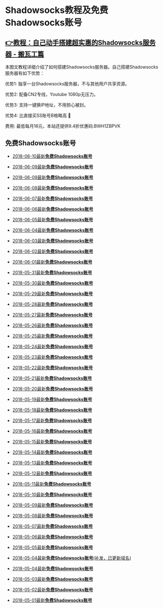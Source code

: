 # Shadowsocks教程及**免费Shadowsocks账号**

## [👉教程：自己动手搭建超实惠的Shadowsocks服务器 - 搬瓦工篇](https://github.com/Biulink/ShadowsocksTutorials/blob/master/%E6%95%99%E6%82%A8%E8%87%AA%E5%B7%B1%E5%8A%A8%E6%89%8B%E6%90%AD%E5%BB%BA%E8%B6%85%E5%AE%9E%E6%83%A0%E7%9A%84Shadowsocks%E6%9C%8D%E5%8A%A1%E5%99%A8%20-%20%E6%90%AC%E7%93%A6%E5%B7%A5%E7%AF%87.md)
 
  本图文教程详细介绍了如何搭建Shadowsocks服务器。自己搭建Shadowsocks服务器有如下优势：

  优势1: 独享一台Shadowsocks服务器，不与其他用户共享资源。

  优势2: 配备CN2专线，Youtube 1080p无压力。

  优势3: 支持一键换IP地址，不用担心被封。

  优势4: 比直接买SS账号B格略高 🙂

  费用: 最低每月16元，本站还提供9.4折优惠码:BWH1ZBPVK  

## 免费Shadowsocks账号
- [2018-06-10最新**免费Shadowsocks账号**](https://github.com/Biulink/ShadowsocksTutorials/blob/master/publish/2018-06-10%E6%9C%80%E6%96%B0%E5%85%8D%E8%B4%B9Shadowsocks%E8%B4%A6%E5%8F%B7.md)

- [2018-06-09最新**免费Shadowsocks账号**](https://github.com/Biulink/ShadowsocksTutorials/blob/master/publish/2018-06-09%E6%9C%80%E6%96%B0%E5%85%8D%E8%B4%B9Shadowsocks%E8%B4%A6%E5%8F%B7.md)

- [2018-06-09最新**免费Shadowsocks账号**](https://github.com/Biulink/ShadowsocksTutorials/blob/master/publish/2018-06-09%E6%9C%80%E6%96%B0%E5%85%8D%E8%B4%B9Shadowsocks%E8%B4%A6%E5%8F%B7.md)

- [2018-06-08最新**免费Shadowsocks账号**](https://github.com/Biulink/ShadowsocksTutorials/blob/master/publish/2018-06-08%E6%9C%80%E6%96%B0%E5%85%8D%E8%B4%B9Shadowsocks%E8%B4%A6%E5%8F%B7.md)

- [2018-06-07最新**免费Shadowsocks账号**](https://github.com/Biulink/ShadowsocksTutorials/blob/master/publish/2018-06-07%E6%9C%80%E6%96%B0%E5%85%8D%E8%B4%B9Shadowsocks%E8%B4%A6%E5%8F%B7.md)

- [2018-06-06最新**免费Shadowsocks账号**](https://github.com/Biulink/ShadowsocksTutorials/blob/master/publish/2018-06-06%E6%9C%80%E6%96%B0%E5%85%8D%E8%B4%B9Shadowsocks%E8%B4%A6%E5%8F%B7.md)

- [2018-06-05最新**免费Shadowsocks账号**](https://github.com/Biulink/ShadowsocksTutorials/blob/master/publish/2018-06-05%E6%9C%80%E6%96%B0%E5%85%8D%E8%B4%B9Shadowsocks%E8%B4%A6%E5%8F%B7.md)

- [2018-06-04最新**免费Shadowsocks账号**](https://github.com/Biulink/ShadowsocksTutorials/blob/master/publish/2018-06-04%E6%9C%80%E6%96%B0%E5%85%8D%E8%B4%B9Shadowsocks%E8%B4%A6%E5%8F%B7.md)

- [2018-06-03最新**免费Shadowsocks账号**](https://github.com/Biulink/ShadowsocksTutorials/blob/master/publish/2018-06-03%E6%9C%80%E6%96%B0%E5%85%8D%E8%B4%B9Shadowsocks%E8%B4%A6%E5%8F%B7.md)

- [2018-06-02最新**免费Shadowsocks账号**](https://github.com/Biulink/ShadowsocksTutorials/blob/master/publish/2018-06-02%E6%9C%80%E6%96%B0%E5%85%8D%E8%B4%B9Shadowsocks%E8%B4%A6%E5%8F%B7.md)

- [2018-06-01最新**免费Shadowsocks账号**](https://github.com/Biulink/ShadowsocksTutorials/blob/master/publish/2018-06-01%E6%9C%80%E6%96%B0%E5%85%8D%E8%B4%B9Shadowsocks%E8%B4%A6%E5%8F%B7.md)

- [2018-05-31最新**免费Shadowsocks账号**](https://github.com/Biulink/ShadowsocksTutorials/blob/master/publish/2018-05-31%E6%9C%80%E6%96%B0%E5%85%8D%E8%B4%B9Shadowsocks%E8%B4%A6%E5%8F%B7.md)

- [2018-05-30最新**免费Shadowsocks账号**](https://github.com/Biulink/ShadowsocksTutorials/blob/master/publish/2018-05-30%E6%9C%80%E6%96%B0%E5%85%8D%E8%B4%B9Shadowsocks%E8%B4%A6%E5%8F%B7.md)

- [2018-05-29最新**免费Shadowsocks账号**](https://github.com/Biulink/ShadowsocksTutorials/blob/master/publish/2018-05-29%E6%9C%80%E6%96%B0%E5%85%8D%E8%B4%B9Shadowsocks%E8%B4%A6%E5%8F%B7.md)

- [2018-05-28最新**免费Shadowsocks账号**](https://github.com/Biulink/ShadowsocksTutorials/blob/master/publish/2018-05-28%E6%9C%80%E6%96%B0%E5%85%8D%E8%B4%B9Shadowsocks%E8%B4%A6%E5%8F%B7.md)

- [2018-05-27最新**免费Shadowsocks账号**](https://github.com/Biulink/ShadowsocksTutorials/blob/master/publish/2018-05-27%E6%9C%80%E6%96%B0%E5%85%8D%E8%B4%B9Shadowsocks%E8%B4%A6%E5%8F%B7.md)

- [2018-05-26最新**免费Shadowsocks账号**](https://github.com/Biulink/ShadowsocksTutorials/blob/master/publish/2018-05-26%E6%9C%80%E6%96%B0%E5%85%8D%E8%B4%B9Shadowsocks%E8%B4%A6%E5%8F%B7.md)

- [2018-05-25最新**免费Shadowsocks账号**](https://github.com/Biulink/ShadowsocksTutorials/blob/master/publish/2018-05-25%E6%9C%80%E6%96%B0%E5%85%8D%E8%B4%B9Shadowsocks%E8%B4%A6%E5%8F%B7.md)

- [2018-05-24最新**免费Shadowsocks账号**](https://github.com/Biulink/ShadowsocksTutorials/blob/master/publish/2018-05-24%E6%9C%80%E6%96%B0%E5%85%8D%E8%B4%B9Shadowsocks%E8%B4%A6%E5%8F%B7.md)

- [2018-05-23最新**免费Shadowsocks账号**](https://github.com/Biulink/ShadowsocksTutorials/blob/master/publish/2018-05-23%E6%9C%80%E6%96%B0%E5%85%8D%E8%B4%B9Shadowsocks%E8%B4%A6%E5%8F%B7.md)

- [2018-05-22最新**免费Shadowsocks账号**](https://github.com/Biulink/ShadowsocksTutorials/blob/master/publish/2018-05-22%E6%9C%80%E6%96%B0%E5%85%8D%E8%B4%B9Shadowsocks%E8%B4%A6%E5%8F%B7.md)

- [2018-05-21最新**免费Shadowsocks账号**](https://github.com/Biulink/ShadowsocksTutorials/blob/master/publish/2018-05-21%E6%9C%80%E6%96%B0%E5%85%8D%E8%B4%B9Shadowsocks%E8%B4%A6%E5%8F%B7.md)

- [2018-05-20最新**免费Shadowsocks账号**](https://github.com/Biulink/ShadowsocksTutorials/blob/master/publish/2018-05-20%E6%9C%80%E6%96%B0%E5%85%8D%E8%B4%B9Shadowsocks%E8%B4%A6%E5%8F%B7.md)

- [2018-05-19最新**免费Shadowsocks账号**](https://github.com/Biulink/ShadowsocksTutorials/blob/master/publish/2018-05-19%E6%9C%80%E6%96%B0%E5%85%8D%E8%B4%B9Shadowsocks%E8%B4%A6%E5%8F%B7.md)

- [2018-05-18最新**免费Shadowsocks账号**](https://github.com/Biulink/ShadowsocksTutorials/blob/master/publish/2018-05-18%E6%9C%80%E6%96%B0%E5%85%8D%E8%B4%B9Shadowsocks%E8%B4%A6%E5%8F%B7.md)

- [2018-05-17最新**免费Shadowsocks账号**](https://github.com/Biulink/ShadowsocksTutorials/blob/master/publish/2018-05-17%E6%9C%80%E6%96%B0%E5%85%8D%E8%B4%B9Shadowsocks%E8%B4%A6%E5%8F%B7.md)

- [2018-05-16最新**免费Shadowsocks账号**](https://github.com/Biulink/ShadowsocksTutorials/blob/master/publish/2018-05-16%E6%9C%80%E6%96%B0%E5%85%8D%E8%B4%B9Shadowsocks%E8%B4%A6%E5%8F%B7.md)

- [2018-05-15最新**免费Shadowsocks账号**](https://github.com/Biulink/ShadowsocksTutorials/blob/master/publish/2018-05-15%E6%9C%80%E6%96%B0%E5%85%8D%E8%B4%B9Shadowsocks%E8%B4%A6%E5%8F%B7.md)

- [2018-05-14最新**免费Shadowsocks账号**](https://github.com/Biulink/ShadowsocksTutorials/blob/master/publish/2018-05-14%E6%9C%80%E6%96%B0%E5%85%8D%E8%B4%B9Shadowsocks%E8%B4%A6%E5%8F%B7.md)

- [2018-05-13最新**免费Shadowsocks账号**](https://github.com/Biulink/ShadowsocksTutorials/blob/master/publish/2018-05-13%E6%9C%80%E6%96%B0%E5%85%8D%E8%B4%B9Shadowsocks%E8%B4%A6%E5%8F%B7.md)

- [2018-05-12最新**免费Shadowsocks账号**](https://github.com/Biulink/ShadowsocksTutorials/blob/master/publish/2018-05-12%E6%9C%80%E6%96%B0%E5%85%8D%E8%B4%B9Shadowsocks%E8%B4%A6%E5%8F%B7.md)

- [2018-05-11最新**免费Shadowsocks账号**](https://github.com/Biulink/ShadowsocksTutorials/blob/master/publish/2018-05-11%E6%9C%80%E6%96%B0%E5%85%8D%E8%B4%B9Shadowsocks%E8%B4%A6%E5%8F%B7.md)

- [2018-05-10最新**免费Shadowsocks账号**](https://github.com/Biulink/ShadowsocksTutorials/blob/master/publish/2018-05-10%E6%9C%80%E6%96%B0%E5%85%8D%E8%B4%B9Shadowsocks%E8%B4%A6%E5%8F%B7.md)

- [2018-05-09最新**免费Shadowsocks账号**](https://github.com/Biulink/ShadowsocksTutorials/blob/master/publish/2018-05-09%E6%9C%80%E6%96%B0%E5%85%8D%E8%B4%B9Shadowsocks%E8%B4%A6%E5%8F%B7.md)

- [2018-05-08最新**免费Shadowsocks账号**](https://github.com/Biulink/ShadowsocksTutorials/blob/master/publish/2018-05-08%E6%9C%80%E6%96%B0%E5%85%8D%E8%B4%B9Shadowsocks%E8%B4%A6%E5%8F%B7.md)

- [2018-05-07最新**免费Shadowsocks账号**](https://github.com/Biulink/ShadowsocksTutorials/blob/master/publish/2018-05-07%E6%9C%80%E6%96%B0%E5%85%8D%E8%B4%B9Shadowsocks%E8%B4%A6%E5%8F%B7.md)

- [2018-05-06最新**免费Shadowsocks账号**](https://github.com/Biulink/ShadowsocksTutorials/blob/master/publish/2018-05-06%E6%9C%80%E6%96%B0%E5%85%8D%E8%B4%B9Shadowsocks%E8%B4%A6%E5%8F%B7.md)

- [2018-05-05最新**免费Shadowsocks账号**](https://github.com/Biulink/ShadowsocksTutorials/blob/master/publish/2018-05-05%E6%9C%80%E6%96%B0%E5%85%8D%E8%B4%B9Shadowsocks%E8%B4%A6%E5%8F%B7.md)

- [2018-05-04最新**免费Shadowsocks账号**(补发，已更新域名)](https://github.com/Biulink/ShadowsocksTutorials/blob/master/publish/2018-05-04%E6%9C%80%E6%96%B0%E5%85%8D%E8%B4%B9Shadowsocks%E8%B4%A6%E5%8F%B7.md)

- [2018-05-04最新**免费Shadowsocks账号**](https://github.com/Biulink/ShadowsocksTutorials/blob/master/publish/2018-05-04%E6%9C%80%E6%96%B0%E5%85%8D%E8%B4%B9Shadowsocks%E8%B4%A6%E5%8F%B7.md)

- [2018-05-03最新**免费Shadowsocks账号**](https://github.com/Biulink/ShadowsocksTutorials/blob/master/publish/2018-05-03%E6%9C%80%E6%96%B0%E5%85%8D%E8%B4%B9Shadowsocks%E8%B4%A6%E5%8F%B7.md)

- [2018-05-02最新**免费Shadowsocks账号**](https://github.com/Biulink/ShadowsocksTutorials/blob/master/publish/2018-05-02%E6%9C%80%E6%96%B0%E5%85%8D%E8%B4%B9Shadowsocks%E8%B4%A6%E5%8F%B7.md)

- [2018-05-01最新**免费Shadowsocks账号**](https://github.com/Biulink/ShadowsocksTutorials/blob/master/publish/2018-05-01%E6%9C%80%E6%96%B0%E5%85%8D%E8%B4%B9Shadowsocks%E8%B4%A6%E5%8F%B7.md)
